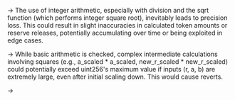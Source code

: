 -> The use of integer arithmetic, especially with division and the sqrt function (which performs integer square root), inevitably leads to precision loss. This could result in slight inaccuracies in calculated token amounts or reserve releases, potentially accumulating over time or being exploited in edge cases.

-> While basic arithmetic is checked, complex intermediate calculations involving squares (e.g., a_scaled * a_scaled, new_r_scaled * new_r_scaled) could potentially exceed uint256's maximum value if inputs (r, a, b) are extremely large, even after initial scaling down. This would cause reverts.

-> 